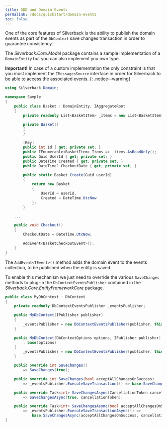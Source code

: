```yaml
---
title: DDD and Domain Events
permalink: /docs/quickstart/domain-events
toc: false
---
```


One of the core features of Silverback is the ability to publish the domain events as part of the `DbContext` save changes transaction in order to guarantee consistency.

The _Silverback.Core.Model_ package contains a sample implementation of a `DomainEntity` but you can also implement you own type. 

**Important!** In case of a custom implementation the only constraint is that you must implement the `IMessagesSource` interface in order for Silverback to be able to access the associated events.
{: .notice--warning}

```c#
using Silverback.Domain;

namespace Sample
{
    public class Basket : DomainEntity, IAggregateRoot
    {
        private readonly List<BasketItem> _items = new List<BasketItem>();

        private Basket()
        {
        }

        [Key]
        public int Id { get; private set; }
        public IEnumerable<BasketItem> Items => _items.AsReadOnly();
        public Guid UserId { get; private set; }
        public DateTime Created { get; private set; }
        public DateTime? CheckoutDate { get; private set; }

        public static Basket Create(Guid userId)
        {
            return new Basket
            {
                UserId = userId,
                Created = DateTime.UtcNow
            };
        }

    ...

    public void Checkout()
    {
        CheckoutDate = DateTime.UtcNow;

        AddEvent<BasketCheckoutEvent>();
    }
}
```

The `AddEvent<TEvent>()` method adds the domain event to the events collection, to be published when the entity is saved.

To enable this mechanism we just need to override the various `SaveChanges` methods to plug-in the `DbContextEventsPublisher` contained in the _Silverback.Core.EntityFrameworkCore_ package.

```c#
public class MyDbContext : DbContext
{
    private readonly DbContextEventsPublisher _eventsPublisher;

    public MyDbContext(IPublisher publisher)
    {
        _eventsPublisher = new DbContextEventsPublisher(publisher, this);
    }

    public MyDbContext(DbContextOptions options, IPublisher publisher)
        : base(options)
    {
        _eventsPublisher = new DbContextEventsPublisher(publisher, this);
    }

    public override int SaveChanges()
        => SaveChanges(true);

    public override int SaveChanges(bool acceptAllChangesOnSuccess)
        => _eventsPublisher.ExecuteSaveTransaction(() => base.SaveChanges(acceptAllChangesOnSuccess));

    public override Task<int> SaveChangesAsync(CancellationToken cancellationToken = default)
        => SaveChangesAsync(true, cancellationToken);

    public override Task<int> SaveChangesAsync(bool acceptAllChangesOnSuccess, CancellationToken cancellationToken = default)
        => _eventsPublisher.ExecuteSaveTransactionAsync(() =>
            base.SaveChangesAsync(acceptAllChangesOnSuccess, cancellationToken));
}
```
